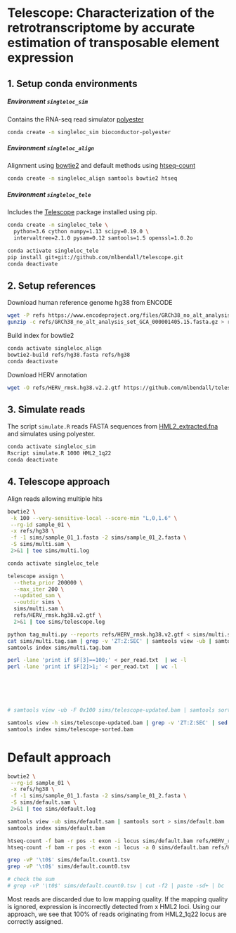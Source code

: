# Telescope: Characterization of the retrotranscriptome by accurate estimation of transposable element expression

## 1. Setup conda environments

#####  Environment `singleloc_sim`

Contains the RNA-seq read simulator [polyester](https://www.bioconductor.org/packages/release/bioc/html/polyester.html)

```bash
conda create -n singleloc_sim bioconductor-polyester
```

#####  Environment `singleloc_align`

Alignment using [bowtie2](http://bowtie-bio.sourceforge.net/bowtie2/index.shtml) and default methods using [htseq-count](https://htseq.readthedocs.io/en/release_0.11.1/count.html)

```bash
conda create -n singleloc_align samtools bowtie2 htseq
```

#####  Environment `singleloc_tele`

Includes the [Telescope](https://github.com/mlbendall/telescope) package installed using pip.

```bash
conda create -n singleloc_tele \
  python=3.6 cython numpy=1.13 scipy=0.19.0 \
  intervaltree=2.1.0 pysam=0.12 samtools=1.5 openssl=1.0.2o

conda activate singleloc_tele
pip install git+git://github.com/mlbendall/telescope.git
conda deactivate
```

## 2. Setup references

Download human reference genome hg38 from ENCODE

```bash
wget -P refs https://www.encodeproject.org/files/GRCh38_no_alt_analysis_set_GCA_000001405.15/@@download/GRCh38_no_alt_analysis_set_GCA_000001405.15.fasta.gz
gunzip -c refs/GRCh38_no_alt_analysis_set_GCA_000001405.15.fasta.gz > refs/hg38.fasta
```

Build index for bowtie2

```bash
conda activate singleloc_align
bowtie2-build refs/hg38.fasta refs/hg38
conda deactivate
```

Download HERV annotation

```bash
wget -O refs/HERV_rmsk.hg38.v2.2.gtf https://github.com/mlbendall/telescope_annotation_db/raw/master/builds/HERV_rmsk.hg38.v2/transcripts.gtf 
```



## 3. Simulate reads

The script `simulate.R` reads FASTA sequences from [HML2_extracted.fna](refs/HML2_extracted.fna) and simulates using polyester.

```bash
conda activate singleloc_sim
Rscript simulate.R 1000 HML2_1q22
conda deactivate
```


## 4. Telescope approach

Align reads allowing multiple hits

```bash
bowtie2 \
 -k 100 --very-sensitive-local --score-min "L,0,1.6" \
 --rg-id sample_01 \
 -x refs/hg38 \
 -f -1 sims/sample_01_1.fasta -2 sims/sample_01_2.fasta \
 -S sims/multi.sam \
 2>&1 | tee sims/multi.log
```

```bash
conda activate singleloc_tele

telescope assign \
  --theta_prior 200000 \
  --max_iter 200 \
  --updated_sam \
  --outdir sims \
  sims/multi.sam \
  refs/HERV_rmsk.hg38.v2.gtf \
  2>&1 | tee sims/telescope.log

```

```bash
python tag_multi.py --reports refs/HERV_rmsk.hg38.v2.gtf < sims/multi.sam > sims/multi.tag.sam
cat sims/multi.tag.sam | grep -v 'ZT:Z:SEC' | samtools view -ub | samtools sort > sims/multi.tag.bam
samtools index sims/multi.tag.bam

perl -lane 'print if $F[3]==100;' < per_read.txt  | wc -l
perl -lane 'print if $F[2]>1;' < per_read.txt  | wc -l






# samtools view -ub -F 0x100 sims/telescope-updated.bam | samtools sort > sims/telescope-sorted.bam

samtools view -h sims/telescope-updated.bam | grep -v 'ZT:Z:SEC' | sed 's/YC:Z:209,236,228/YC:Z:255,255,255/' | samtools view -ub | samtools sort > sims/telescope-sorted.bam
samtools index sims/telescope-sorted.bam
```


# Default approach

```bash
bowtie2 \
 --rg-id sample_01 \
 -x refs/hg38 \
 -f -1 sims/sample_01_1.fasta -2 sims/sample_01_2.fasta \
 -S sims/default.sam \
 2>&1 | tee sims/default.log

samtools view -ub sims/default.sam | samtools sort > sims/default.bam
samtools index sims/default.bam

htseq-count -f bam -r pos -t exon -i locus sims/default.bam refs/HERV_rmsk.hg38.v2.gtf > sims/default.count1.tsv
htseq-count -f bam -r pos -t exon -i locus -a 0 sims/default.bam refs/HERV_rmsk.hg38.v2.gtf > sims/default.count0.tsv

grep -vP '\t0$' sims/default.count1.tsv
grep -vP '\t0$' sims/default.count0.tsv

# check the sum
# grep -vP '\t0$' sims/default.count0.tsv | cut -f2 | paste -sd+ | bc
```

Most reads are discarded due to low mapping quality.
If the mapping quality is ignored, expression is incorrectly detected from x HML2 loci.
Using our approach, we see that 100% of reads originating from HML2_1q22 locus are 
correctly assigned.
